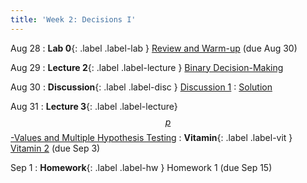 ```yaml
---
title: 'Week 2: Decisions I'
---
```


Aug 28
: **Lab 0**{: .label .label-lab } [Review and Warm-up](https://data102.datahub.berkeley.edu/hub/user-redirect/git-pull?repo=https%3A%2F%2Fgithub.com%2Fds-102%2Ffa23-materials&urlpath=lab%2Ftree%2Ffa23-materials%2Flab%2Flab0%2Flab0.ipynb&branch=main) (due Aug 30)

Aug 29
: **Lecture 2**{: .label .label-lecture } [Binary Decision-Making](lecture/lec02)

Aug 30
: **Discussion**{: .label .label-disc } [Discussion 1](https://drive.google.com/file/d/11nBCcLZU_gZlQv_HT3LDdPYkM94-xaaQ/view?usp=sharing)
    : [Solution](https://drive.google.com/file/d/15bd0PiXR0IFCSgH437s7TN5roONlMCAZ/view?usp=sharing)

Aug 31
: **Lecture 3**{: .label .label-lecture} [$$p$$-Values and Multiple Hypothesis Testing](lecture/lec03)
: **Vitamin**{: .label .label-vit } [Vitamin 2](https://www.gradescope.com/courses/572015/assignments/3229821) (due Sep 3)

Sep 1
: **Homework**{: .label .label-hw } Homework 1 (due Sep 15)
